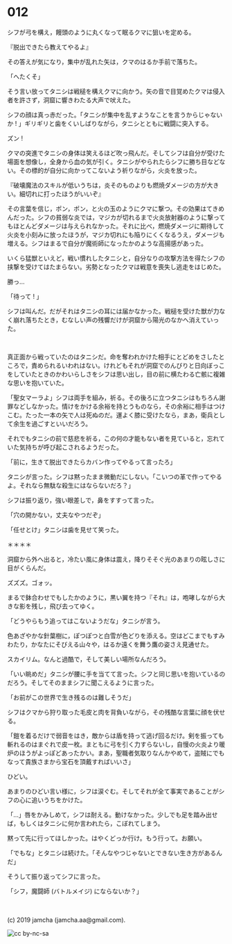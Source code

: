 

# 012

シフが弓を構え，饅頭のように丸くなって眠るクマに狙いを定める。

『脱出できたら教えてやるよ』

その答えが気になり，集中が乱れた矢は，クマのはるか手前で落ちた。

「へたくそ」

そう言い放ってタニシは戦槌を構えクマに向かう。矢の音で目覚めたクマは侵入者を許さず，洞窟に響きわたる大声で吠えた。

シフの顔は真っ赤だった。「タニシが集中を乱すようなことを言うからじゃないか ! 」ギリギリと歯をくいしばりながら，タニシとともに戦闘に突入する。

ズン ! 

クマの突進でタニシの身体は笑えるほど吹っ飛んだ。そしてシフは自分が受けた場面を想像し，全身から血の気が引く。タニシがやられたらシフに勝ち目などない。その標的が自分に向かってこないよう祈りながら，火炎を放った。

『破壊魔法のスキルが低いうちは，炎そのものよりも燃焼ダメージの方が大きい。細切れに打ったほうがいいぞ』

その言葉を信じ，ポン，ポン，と火の玉のようにクマに撃つ。その効果はてきめんだった。シフの貧弱な炎では，マジカが切れるまで火炎放射器のように撃ってもほとんどダメージは与えられなかった。それに比べ，燃焼ダメージに期待して火炎を小刻みに放ったほうが，マジカ切れにも陥りにくくなるうえ，ダメージも増える。シフはまるで自分が魔術師になったかのような高揚感があった。

いくら猛獣といえど，戦い慣れしたタニシと，自分なりの攻撃方法を得たシフの挟撃を受けてはたまらない。劣勢となったクマは戦意を喪失し逃走をはじめた。

勝っ…

「待って ! 」

シフは叫んだ。だがそれはタニシの耳には届かなかった。戦槌を受けた獣が力なく崩れ落ちたとき，むなしい声の残響だけが洞窟から陽光のなかへ消えていった。

<br>

真正面から戦っていたのはタニシだ。命を奪われかけた相手にとどめをさしたところで，責められるいわれはない。けれどもそれが洞窟でのんびりと日向ぼっこをしていたときのかわいらしさをシフは思い出し，目の前に横たわる亡骸に複雑な思いを抱いていた。

「聖女マーラよ」シフは両手を組み，祈る。その後ろに立つタニシはもちろん謝罪などしなかった。情けをかける余裕を持とうものなら，その余裕に相手はつけこむ。たった一本の矢で人は死ぬのだ。運よく膝に受けたなら，まあ，衛兵として余生を過ごすといいだろう。

それでもタニシの前で慈悲を祈る，この何の才能もない者を見ていると，忘れていた気持ちが呼び起こされるようだった。

「前に，生きて脱出できたらカバン作ってやるって言ったろ」

タニシが言った。シフは黙ったまま微動だにしない。「こいつの革で作ってやるよ。それなら無駄な殺生にはならないだろ？」

シフは振り返り，強い眼差しで，鼻をすすって言った。

「穴の開かない，丈夫なやつだぞ」

「任せとけ」タニシは歯を見せて笑った。

＊＊＊＊

洞窟から外へ出ると，冷たい風に身体は震え，降りそそぐ光のあまりの眩しさに目がくらんだ。

ズズズ。ゴォッ。

まるで鉢合わせでもしたかのように，黒い翼を持つ『それ』は，咆哮しながら大きな影を残し，飛び去ってゆく。

「どうやらもう追ってはこないようだな」タニシが言う。

色あざやかな針葉樹に，ぽつぽつと白雪が色どりを添える。空はどこまでもすみわたり，かなたにそびえる山々や，はるか遠くを舞う鷹の姿さえ見通せた。

スカイリム。なんと過酷で，そして美しい場所なんだろう。

「いい眺めだ」タニシが腰に手を当てて言った。シフと同じ思いを抱いているのだろう。そしてそのままシフに聞こえるように言った。

「お前がこの世界で生き残るのは難しそうだ」

シフはクマから狩り取った毛皮と肉を背負いながら，その残酷な言葉に顔を伏せる。

「鎧を着るだけで弱音をはき，敵からは盾を持って逃げ回るだけ。剣を振っても斬れるのはまぐれで皮一枚。まともに弓を引く力すらないし，自慢の火炎より暖炉のほうがよっぽどあったかい。まあ，聖職者気取りなんかやめて，盗賊にでもなって貴族さまから宝石を頂戴すればいいさ」

ひどい。

あまりのひどい言い様に，シフは涙ぐむ。そしてそれが全て事実であることがシフの心に追いうちをかけた。

「…」唇をかみしめて，シフは耐える。動けなかった。少しでも足を踏み出せば，もしくはタニシに何か言われたら，こぼれてしまう。

黙って先に行ってほしかった。はやくどっか行け。もう行って。お願い。

「でもな」とタニシは続けた。「そんなやつじゃないとできない生き方があるんだ」

そうして振り返ってシフに言った。

「シフ，魔闘師 (バトルメイジ) にならないか？」

<br>
<br>
(c) 2019 jamcha (jamcha.aa@gmail.com).

![cc by-nc-sa](https://i.creativecommons.org/l/by-nc-sa/4.0/88x31.png)


